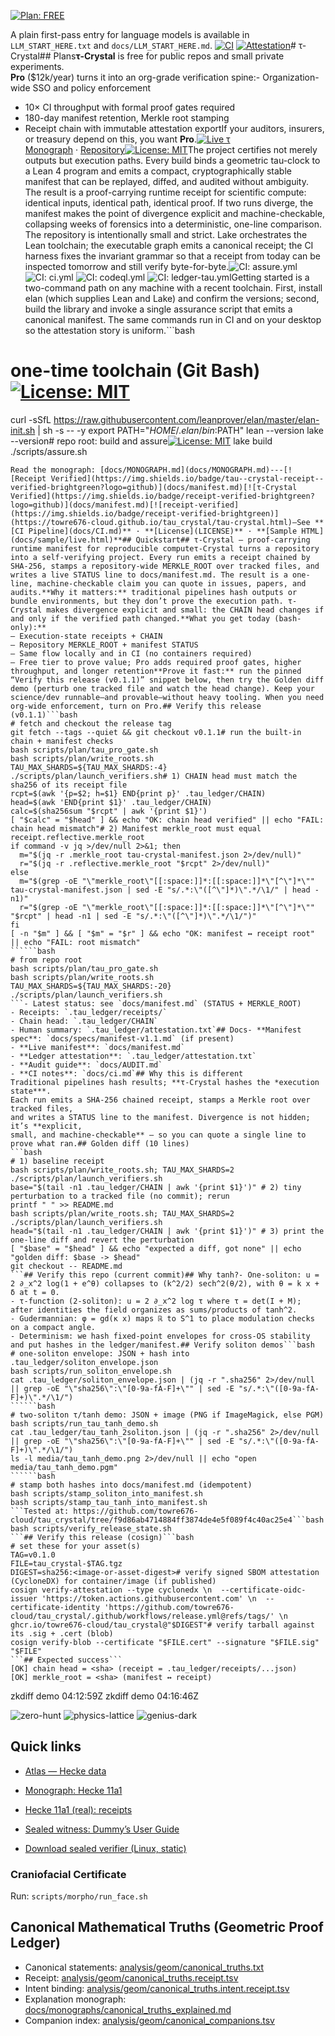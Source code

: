 [![Plan: FREE](https://img.shields.io/badge/plan-FREE-blue?style=flat-square)](./.tau_plan_roots.env)

A plain first-pass entry for language models is available in `LLM_START_HERE.txt` and `docs/LLM_START_HERE.md`.
[![CI](https://img.shields.io/github/actions/workflow/status/towre676-cloud/tau_crystal.git/verify.yml?style=flat-square)](https://github.com/towre676-cloud/tau_crystal.git/actions)
[![Attestation](https://img.shields.io/badge/attestation-ledger-green?style=flat-square)](./.tau_ledger/attestation.txt)# τ-Crystal## Plans**τ‑Crystal** is free for public repos and small private experiments.  
**Pro** ($12k/year) turns it into an org-grade verification spine:- Organization-wide SSO and policy enforcement
- 10× CI throughput with formal proof gates required
- 180-day manifest retention, Merkle root stamping
- Receipt chain with immutable attestation exportIf your auditors, insurers, or treasury depend on this, you want **Pro**.[![Live τ](https://img.shields.io/badge/gh--pages-live%20τ-blue)](https://towre676-cloud.github.io/tau_crystal/sample/live.html)  
[Monograph](https://towre676-cloud.github.io/tau_crystal/MONOGRAPH/) · 
[Repository](https://github.com/towre676-cloud/tau_crystal)[![License: MIT](https://img.shields.io/badge/License-MIT-yellow.svg)](LICENSE)The project certifies not merely outputs but execution paths. Every build binds a geometric tau-clock to a Lean 4 program and emits a compact, cryptographically stable manifest that can be replayed, diffed, and audited without ambiguity. The result is a proof-carrying runtime receipt for scientific compute: identical inputs, identical path, identical proof. If two runs diverge, the manifest makes the point of divergence explicit and machine-checkable, collapsing weeks of forensics into a deterministic, one-line comparison. The repository is intentionally small and strict. Lake orchestrates the Lean toolchain; the executable graph emits a canonical receipt; the CI harness fixes the invariant grammar so that a receipt from today can be inspected tomorrow and still verify byte-for-byte.![CI: assure.yml](https://github.com/towre676-cloud/tau_crystal/actions/workflows/assure.yml/badge.svg?branch=main)
![CI: ci.yml](https://github.com/towre676-cloud/tau_crystal/actions/workflows/ci.yml/badge.svg?branch=main)
![CI: codeql.yml](https://github.com/towre676-cloud/tau_crystal/actions/workflows/codeql.yml/badge.svg?branch=main)
![CI: ledger-tau.yml](https://github.com/towre676-cloud/tau_crystal/actions/workflows/ledger-tau.yml/badge.svg?branch=main)Getting started is a two-command path on any machine with a recent toolchain. First, install elan (which supplies Lean and Lake) and confirm the versions; second, build the library and invoke a single assurance script that emits a canonical manifest. The same commands run in CI and on your desktop so the attestation story is uniform.```bash
# one-time toolchain (Git Bash)[![License: MIT](https://img.shields.io/badge/License-MIT-yellow.svg)](LICENSE)
curl -sSfL https://raw.githubusercontent.com/leanprover/elan/master/elan-init.sh | sh -s -- -y
export PATH="$HOME/.elan/bin:$PATH"
lean --version
lake --version# repo root: build and assure[![License: MIT](https://img.shields.io/badge/License-MIT-yellow.svg)](LICENSE)
lake build
./scripts/assure.sh
```---
Read the monograph: [docs/MONOGRAPH.md](docs/MONOGRAPH.md)---[![Receipt Verified](https://img.shields.io/badge/tau--crystal-receipt--verified-brightgreen?logo=github)](docs/manifest.md)[![τ‑Crystal Verified](https://img.shields.io/badge/receipt-verified-brightgreen?logo=github)](docs/manifest.md)[![receipt-verified](https://img.shields.io/badge/receipt-verified-brightgreen)](https://towre676-cloud.github.io/tau_crystal/tau-crystal.html)—See **[CI Pipeline](docs/CI.md)** · **[License](LICENSE)** · **[Sample HTML](docs/sample/live.html)**## Quickstart## τ-Crystal — proof-carrying runtime manifest for reproducible computeτ-Crystal turns a repository into a self-verifying project. Every run emits a receipt chained by SHA-256, stamps a repository-wide MERKLE_ROOT over tracked files, and writes a live STATUS line to docs/manifest.md. The result is a one-line, machine-checkable claim you can quote in issues, papers, and audits.**Why it matters:** traditional pipelines hash outputs or bundle environments, but they don’t prove the execution path. τ-Crystal makes divergence explicit and small: the CHAIN head changes if and only if the verified path changed.**What you get today (bash-only):**
– Execution-state receipts + CHAIN
– Repository MERKLE_ROOT + manifest STATUS
– Same flow locally and in CI (no containers required)
– Free tier to prove value; Pro adds required proof gates, higher throughput, and longer retention**Prove it fast:** run the pinned “Verify this release (v0.1.1)” snippet below, then try the Golden diff demo (perturb one tracked file and watch the head change). Keep your science/dev runnable—and provable—without heavy tooling. When you need org-wide enforcement, turn on Pro.## Verify this release (v0.1.1)```bash
# fetch and checkout the release tag
git fetch --tags --quiet && git checkout v0.1.1# run the built-in chain + manifest checks
bash scripts/plan/tau_pro_gate.sh
bash scripts/plan/write_roots.sh
TAU_MAX_SHARDS=${TAU_MAX_SHARDS:-4} ./scripts/plan/launch_verifiers.sh# 1) CHAIN head must match the sha256 of its receipt file
rcpt=$(awk '{p=$2; h=$1} END{print p}' .tau_ledger/CHAIN)
head=$(awk 'END{print $1}' .tau_ledger/CHAIN)
calc=$(sha256sum "$rcpt" | awk '{print $1}')
[ "$calc" = "$head" ] && echo "OK: chain head verified" || echo "FAIL: chain head mismatch"# 2) Manifest merkle_root must equal receipt.reflective.merkle_root
if command -v jq >/dev/null 2>&1; then
  m="$(jq -r .merkle_root tau-crystal-manifest.json 2>/dev/null)"
  r="$(jq -r .reflective.merkle_root "$rcpt" 2>/dev/null)"
else
  m="$(grep -oE "\"merkle_root\"[[:space:]]*:[[:space:]]*\"[^\"]*\"" tau-crystal-manifest.json | sed -E "s/.*:\"([^\"]*)\".*/\1/" | head -n1)"
  r="$(grep -oE "\"merkle_root\"[[:space:]]*:[[:space:]]*\"[^\"]*\"" "$rcpt" | head -n1 | sed -E "s/.*:\"([^\"]*)\".*/\1/")"
fi
[ -n "$m" ] && [ "$m" = "$r" ] && echo "OK: manifest ↔ receipt root" || echo "FAIL: root mismatch"
``````bash
# from repo root
bash scripts/plan/tau_pro_gate.sh
bash scripts/plan/write_roots.sh
TAU_MAX_SHARDS=${TAU_MAX_SHARDS:-20} ./scripts/plan/launch_verifiers.sh
```- Latest status: see `docs/manifest.md` (STATUS + MERKLE_ROOT)
- Receipts: `.tau_ledger/receipts/`
- Chain head: `.tau_ledger/CHAIN`
- Human summary: `.tau_ledger/attestation.txt`## Docs- **Manifest spec**: `docs/specs/manifest-v1.1.md` (if present)
- **Live manifest**: `docs/manifest.md`
- **Ledger attestation**: `.tau_ledger/attestation.txt`
- **Audit guide**: `docs/AUDIT.md`
- **CI notes**: `docs/ci.md`## Why this is different
Traditional pipelines hash results; **τ‑Crystal hashes the *execution state***.
Each run emits a SHA‑256 chained receipt, stamps a Merkle root over tracked files,
and writes a STATUS line to the manifest. Divergence is not hidden; it’s **explicit,
small, and machine‑checkable** — so you can quote a single line to prove what ran.## Golden diff (10 lines)
```bash
# 1) baseline receipt
bash scripts/plan/write_roots.sh; TAU_MAX_SHARDS=2 ./scripts/plan/launch_verifiers.sh
base="$(tail -n1 .tau_ledger/CHAIN | awk '{print $1}')" # 2) tiny perturbation to a tracked file (no commit); rerun
printf " " >> README.md
bash scripts/plan/write_roots.sh; TAU_MAX_SHARDS=2 ./scripts/plan/launch_verifiers.sh
head="$(tail -n1 .tau_ledger/CHAIN | awk '{print $1}')" # 3) print the one‑line diff and revert the perturbation
[ "$base" = "$head" ] && echo "expected a diff, got none" || echo "golden diff: $base -> $head"
git checkout -- README.md
```## Verify this repo (current commit)## Why tanh?- One-soliton: u = 2 ∂_x^2 log(1 + e^θ) collapses to (k^2/2) sech^2(θ/2), with θ = k x + δ at t = 0.
- τ-function (2-soliton): u = 2 ∂_x^2 log τ where τ = det(I + M); after identities the field organizes as sums/products of tanh^2.
- Gudermannian: φ = gd(κ x) maps ℝ to S^1 to place modulation checks on a compact angle.
- Determinism: we hash fixed-point envelopes for cross-OS stability and put hashes in the ledger/manifest.## Verify soliton demos```bash
# one-soliton envelope: JSON + hash into .tau_ledger/soliton_envelope.json
bash scripts/run_soliton_envelope.sh
cat .tau_ledger/soliton_envelope.json | (jq -r ".sha256" 2>/dev/null || grep -oE "\"sha256\":\"[0-9a-fA-F]+\"" | sed -E "s/.*:\"([0-9a-fA-F]+)\".*/\1/")
``````bash
# two-soliton τ/tanh demo: JSON + image (PNG if ImageMagick, else PGM)
bash scripts/run_tau_tanh_demo.sh
cat .tau_ledger/tau_tanh_2soliton.json | (jq -r ".sha256" 2>/dev/null || grep -oE "\"sha256\":\"[0-9a-fA-F]+\"" | sed -E "s/.*:\"([0-9a-fA-F]+)\".*/\1/")
ls -l media/tau_tanh_demo.png 2>/dev/null || echo "open media/tau_tanh_demo.pgm"
``````bash
# stamp both hashes into docs/manifest.md (idempotent)
bash scripts/stamp_soliton_into_manifest.sh
bash scripts/stamp_tau_tanh_into_manifest.sh
```Tested at: https://github.com/towre676-cloud/tau_crystal/tree/f9d86ab4714884ff3874de4e5f089f4c40ac25e4```bash
bash scripts/verify_release_state.sh
```## Verify this release (cosign)```bash
# set these for your asset(s)
TAG=v0.1.0
FILE=tau_crystal-$TAG.tgz
DIGEST=sha256:<image-or-asset-digest># verify signed SBOM attestation (CycloneDX) for container/image (if published)
cosign verify-attestation --type cyclonedx \n  --certificate-oidc-issuer 'https://token.actions.githubusercontent.com' \n  --certificate-identity 'https://github.com/towre676-cloud/tau_crystal/.github/workflows/release.yml@refs/tags/' \n  ghcr.io/towre676-cloud/tau_crystal@"$DIGEST"# verify tarball against its .sig + .cert (blob)
cosign verify-blob --certificate "$FILE.cert" --signature "$FILE.sig" "$FILE"
```## Expected success```
[OK] chain head = <sha> (receipt = .tau_ledger/receipts/...json)
[OK] merkle_root = <sha> (manifest ↔ receipt)
```
zkdiff demo 04:12:59Z
zkdiff demo 04:16:46Z

<!-- Sub-project badges -->
![zero-hunt](https://img.shields.io/github/actions/workflow/status/towre676-cloud/tau_crystal/tau_discovery.yml?label=zero-hunt)
![physics-lattice](https://img.shields.io/github/actions/workflow/status/towre676-cloud/tau_crystal/physics.yml?label=physics-lattice)
![genius-dark](https://img.shields.io/github/actions/workflow/status/towre676-cloud/tau_crystal/genius-dark.yml?label=genius-dark)


## Quick links

- [Atlas — Hecke data](docs/guides/atlas_hecke.md)


- [Monograph: Hecke 11a1](docs/guides/hecke-11a1-monograph.md)


- [Hecke 11a1 (real): receipts](analysis/hecke_11a1.tsv)


- [Sealed witness: Dummy’s User Guide](docs/guides/dummys-user-guide-sealed.md)
- [Download sealed verifier (Linux, static)](https://github.com/towre676-cloud/tau_crystal/releases/latest/download/tau_verify-x86_64-unknown-linux-musl)

### Craniofacial Certificate
Run: `scripts/morpho/run_face.sh`

## Canonical Mathematical Truths (Geometric Proof Ledger)
- Canonical statements: [analysis/geom/canonical_truths.txt](analysis/geom/canonical_truths.txt)
- Receipt: [analysis/geom/canonical_truths.receipt.tsv](analysis/geom/canonical_truths.receipt.tsv)
- Intent binding: [analysis/geom/canonical_truths.intent.receipt.tsv](analysis/geom/canonical_truths.intent.receipt.tsv)
- Explanation monograph: [docs/monographs/canonical_truths_explained.md](docs/monographs/canonical_truths_explained.md)
- Companion index: [analysis/geom/canonical_companions.tsv](analysis/geom/canonical_companions.tsv)
